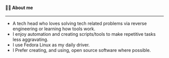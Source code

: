 <img src="" align="right"> 


#### 👨‍💻 About me 
-----
- A tech head who loves solving tech related problems via reverse engineering or learning how tools work. 
- I enjoy automation and creating scripts/tools to make repetitive tasks less aggravating. 
- I use Fedora Linux as my daily driver. 
- I Prefer creating, and using, open source software where possible.
</br></br>
